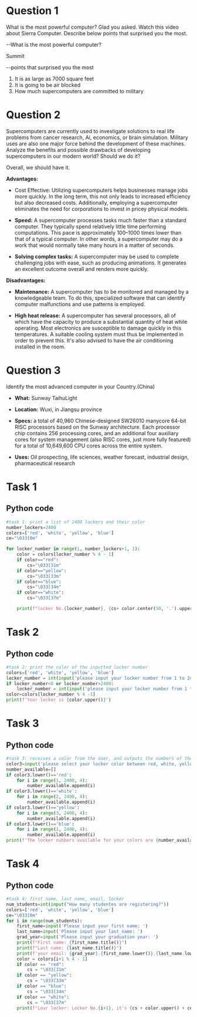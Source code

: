 # Question 1
What is the most powerful computer? Glad you asked. Watch this video about Sierra Computer. Describe below points that surprised you the most.

--What is the most powerful computer?

  Summit
  
--points that surprised you the most

  1. It is as large as 7000 square feet
  2. It is going to be air blocked
  3. How much supercomputers are committed to military

# Question 2
Supercomputers are currently used to investigate solutions to real life problems from cancer research, Ai, economics, or brain simulation. Military uses are also one major force behind the development of these machines. Analyze the benefits and possible drawbacks of developing supercomputers in our modern world? Should we do it?


Overall, we should have it.

**Advantages:**
- Cost Effective: 
Utilizing supercomputers helps businesses manage jobs more quickly. In the long term, this not only leads to increased efficiency but also decreased costs. Additionally, employing a supercomputer eliminates the need for corporations to invest in pricey physical models.

- **Speed:** 
A supercomputer processes tasks much faster than a standard computer. They typically spend relatively little time performing computations. This pace is approximately 100–1000 times lower than that of a typical computer. In other words, a supercomputer may do a work that would normally take many hours in a matter of seconds.

- **Solving complex tasks:** 
A supercomputer may be used to complete challenging jobs with ease, such as producing animations. It generates an excellent outcome overall and renders more quickly.


**Disadvantages:**
- **Maintenance:**
A supercomputer has to be monitored and managed by a knowledgeable team. To do this, specialized software that can identify computer malfunctions and use patterns is employed.

- **High heat release:**
A supercomputer has several processors, all of which have the capacity to produce a substantial quantity of heat while operating. Most electronics are susceptible to damage quickly in this temperatures. A suitable cooling system must thus be implemented in order to prevent this. It's also advised to have the air conditioning installed in the room.

# Question 3
Identify the most advanced computer in your Country.(China)

- **What:** Sunway TaihuLight

- **Location:** Wuxi, in Jiangsu province

- **Specs:** a total of 40,960 Chinese-designed SW26010 manycore 64-bit RISC processors based on the Sunway architecture. Each processor chip contains 256 processing cores, and an additional four auxiliary cores for system management (also RISC cores, just more fully featured) for a total of 10,649,600 CPU cores across the entire system.

- **Uses:** Oil prospecting, life sciences, weather forecast, industrial design, pharmaceutical research

# Task 1
## Python code

```.py
#task 1: print a list of 2400 lockers and their color
number_lockers=2400
colors=['red', 'white', 'yellow', 'blue']
ce="\033[0m"

for locker_number in range(1, number_lockers+1, 1):
    color = colors[locker_number % 4 - 1]
    if color=="red":
        cs="\033[31m"
    if color=="yellow":
        cs="\033[33m"
    if color=="blue":
        cs="\033[34m"
    if color=="white":
        cs="\033[37m"

    print(f"locker No.{locker_number}, {cs+ color.center(50, '.').upper()+ce}")

```

# Task 2
## Python code

```.py
#task 2: print the color of the inputted locker number
colors=['red', 'white', 'yellow', 'blue']
locker_number = int(input('please input your locker number from 1 to 2400: '))
if locker_number<0 or locker_number>2400:
    locker_number = int(input('please input your locker number from 1 to 2400: '))
color=colors[locker_number % 4 -1]
print(f'Your locker is {color.upper()}')
```

# Task 3
## Python code

```.py
#task 3: receives a color from the user, and outputs the numbers of the lockers of the color provided
color3=input('please select your locker color between red, white, yellow, and blue')
number_available=[]
if color3.lower()=='red':
    for i in range(1, 2400, 4):
        number_available.append(i)
if color3.lower()=='white':
    for i in range(2, 2400, 4):
        number_available.append(i)
if color3.lower()=='yellow':
    for i in range(3, 2400, 4):
        number_available.append(i)
if color3.lower()=='blue':
    for i in range(1, 2400, 4):
        number_available.append(i)
print(f'The locker nubbers available for your colors are {number_available}')

```

# Task 4
## Python code

```.py
#task 4: first name, last name, email, locker
num_students=int(input("How many studentes are registering?"))
colors=['red', 'white', 'yellow', 'blue']
ce="\033[0m"
for i in range(num_students):
    first_name=input('Please input your first name: ')
    last_name=input('Please input your last_name: ')
    grad_year=input('Please input your graduation year: ')
    print(f"First name: {first_name.title()}")
    print(f"Last name: {last_name.title()}")
    print(f'your email: {grad_year}.{first_name.lower()}.{last_name.lower()}@uwcisak.jp.{i+1}')
    color = colors[i+1 % 4 - 1]
    if color == "red":
        cs = "\033[31m"
    if color == "yellow":
        cs = "\033[33m"
    if color == "blue":
        cs = "\033[34m"
    if color == "white":
        cs = "\033[37m"
    print(f"Lour locker: Locker No.{i+1}, it's {cs + color.upper() + ce}")
```
